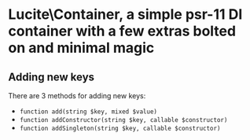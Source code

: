 # Lucite\Container, a simple psr-11 DI container with a few extras bolted on and minimal magic

## Adding new keys
There are 3 methods for adding new keys:

- `function add(string $key, mixed $value)`
- `function addConstructor(string $key, callable $constructor)`
- `function addSingleton(string $key, callable $constructor)`
